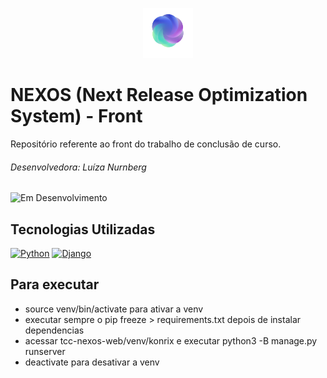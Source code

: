 <p align="center">
  <img src="venv/konrix/static/images/logo.png" alt="NEXOS Logo" width="80" height="80">
</p>

# NEXOS (Next Release Optimization System) - Front

Repositório referente ao front do trabalho de conclusão de curso.

###### Desenvolvedora: Luíza Nurnberg

![Em Desenvolvimento](https://img.shields.io/badge/Status-Em_Desenvolvimento-green)

## Tecnologias Utilizadas
[![Python](https://skillicons.dev/icons?i=python)](https://www.pyhton.com)
[![Django](https://skillicons.dev/icons?i=django)](https://www.django.com)


## Para executar
- source venv/bin/activate para ativar a venv
- executar sempre o pip freeze > requirements.txt depois de instalar dependencias
- acessar tcc-nexos-web/venv/konrix e executar python3 -B manage.py runserver
- deactivate para desativar a venv 